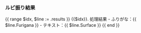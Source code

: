 ### ルビ振り結果
{{ range $idx, $line := .results }}
{{$idx}}. 処理結果
    - ふりがな：{{ $line.Furigana }}
    - テキスト：{{ $line.Surface }}
{{ end }}